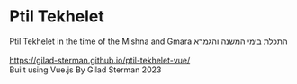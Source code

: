 # Ptil Tekhelet

Ptil Tekhelet in the time of the Mishna and Gmara
התכלת בימי המשנה והגמרא
<Br />
<Br />
https://gilad-sterman.github.io/ptil-tekhelet-vue/
<Br />
Built using Vue.js
By Gilad Sterman 2023 
